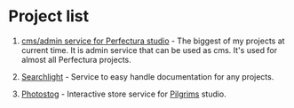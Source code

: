 # Project list

1. [cms/admin service for Perfectura studio](/russian/1.perfectura_cms) - The biggest of my projects at current time. 
It is admin service that can be used as cms. It's used for almost all Perfectura projects.

2. [Searchlight](/russian/2.searchlight) - Service to easy handle documentation for any projects.

3. [Photostog](/russian/3.photostog) - Interactive store service for [Pilgrims](http://piligrims.ru) studio.